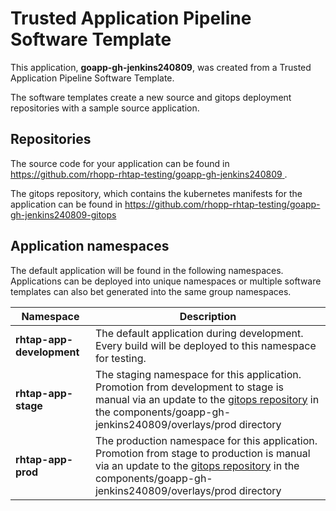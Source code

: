 # Trusted Application Pipeline Software Template

This application, **goapp-gh-jenkins240809**, was created from a Trusted Application Pipeline Software Template.

The software templates create a new source and gitops deployment repositories with a sample source application. 

## Repositories

The source code for your application can be found in [https://github.com/rhopp-rhtap-testing/goapp-gh-jenkins240809 ](https://github.com/rhopp-rhtap-testing/goapp-gh-jenkins240809 ).
 
The gitops repository, which contains the kubernetes manifests for the application can be found in 
[https://github.com/rhopp-rhtap-testing/goapp-gh-jenkins240809-gitops ](https://github.com/rhopp-rhtap-testing/goapp-gh-jenkins240809-gitops ) 

## Application namespaces 

The default application will be found in the following namespaces. Applications can be deployed into unique namespaces or multiple software templates can also bet generated into the same group namespaces.  

|  Namespace   |  Description   |  
| -------- | -------- |   
| **rhtap-app-development** | The default application during development. Every build will be deployed to this namespace for testing. | 
| **rhtap-app-stage** | The staging namespace for this application. Promotion from development to stage is manual via an update to the [gitops repository](https://github.com/rhopp-rhtap-testing/goapp-gh-jenkins240809-gitops ) in the components/goapp-gh-jenkins240809/overlays/prod directory |  
| **rhtap-app-prod** | The production namespace for this application. Promotion from stage to production is manual via an update to the [gitops repository](https://github.com/rhopp-rhtap-testing/goapp-gh-jenkins240809-gitops ) in the components/goapp-gh-jenkins240809/overlays/prod directory | 